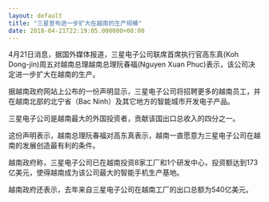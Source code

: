 ```yaml
---
layout: default
title: "三星宣布进一步扩大在越南的生产规模"
date: 2018-04-21T22:19:05.000000+08:00
---
```


4月21日消息，据国外媒体报道，三星电子公司联席首席执行官高东真(Koh Dong-jin)周五对越南总理越南总理阮春福(Nguyen Xuan Phuc)表示，该公司决定进一步扩大在越南的生产。

据越南政府网站上公布的一份声明显示，三星电子公司将招聘更多的越南员工，并在越南北部的北宁省（Bac Ninh）及其它地方的智能城市开发电子产品。

三星电子公司是越南最大的外国投资者，贡献该国出口总收入的四分之一。

这份声明表示，越南总理阮春福对高东真表示，越南一直愿意为三星电子公司在越南的发展创造最有利的条件。

越南政府称，三星电子公司已在越南投资8家工厂和1个研发中心，投资额达到173亿美元，使得越南成为该公司最大的智能手机生产基地。

越南政府还表示，去年来自三星电子公司在越南工厂的出口总额为540亿美元。

